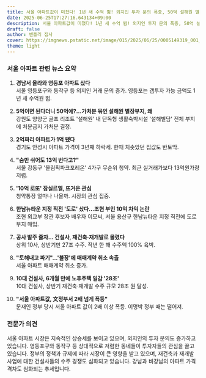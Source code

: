 ```yaml
---
title: 서울 아파트값이 미쳤다! 1년 새 수억 뜀! 외지인 투자 문의 폭증, 50억 설해원 별장부지 논란까지! 강남vs비강남 아파트값 격차는?
date: 2025-06-25T17:27:16.643134+09:00
description: 서울 아파트값이 미쳤다! 1년 새 수억 뜀! 외지인 투자 문의 폭증, 50억 설해원 별장부지 논란까지! 강남vs비강남 아파트값 격차는?
draft: false
author: 벤틀리 집사
cover: https://imgnews.pstatic.net/image/015/2025/06/25/0005149319_001_20250625112108563.jpg
theme: light
---
```


### 서울 아파트 관련 뉴스 요약

1. **경남서 올라와 영등포 아파트 샀다**  
   서울 영등포구와 동작구 등 외지인 거래 문의 증가. 영등포는 갭투자 가능 금액도 1년 새 수억원 뜀.

2. **5억이면 된다더니 50억에?…가처분 묶인 설해원 별장부지, 왜**  
   강원도 양양군 골프 리조트 '설해원' 내 단독형 생활숙박시설 '설해별담' 전체 부지에 처분금지 가처분 결정.

3. **2억짜리 아파트가 1억 됐다**  
   경기도 안성시 아파트 가격이 3년째 하락세. 한때 치솟았던 집값도 반토막.

4. **"숨만 쉬어도 13억 번다고?"**  
   서울 강동구 '올림픽파크포레온' 4가구 무순위 청약. 최근 실거래가보다 13억원가량 저렴.

5. **'10억 로또' 잠실르엘, 뜨거운 관심**  
   청약통장 얼마나 나올까. 시장의 관심 집중.

6. **한남뉴타운 지정 직전 '도로' 샀다…조현 부인 10억 차익 논란**  
   조현 외교부 장관 후보자 배우자 이모씨, 서울 용산구 한남뉴타운 지정 직전에 도로 부지 매입.

7. **공사 발주 줄자… 건설사, 재건축·재개발로 몰렸다**  
   상위 10사, 상반기만 27조 수주. 작년 한 해 수주액 100% 육박.

8. **"토해내고 파기"…'불장'에 매매계약 취소 속출**  
   서울 아파트 매매계약 취소 증가.

9. **10대 건설사, 6개월 만에 노후주택 일감 '28조'**  
   10대 건설사, 상반기 재건축·재개발 수주 규모 28조 원 달성.

10. **"서울 아파트값, 文정부서 2배 넘게 폭등"**  
    문재인 정부 당시 서울 아파트 값이 2배 이상 폭등. 이명박 정부 때는 떨어져.

### 전문가 의견

서울 아파트 시장은 지속적인 상승세를 보이고 있으며, 외지인의 투자 문의도 증가하고 있습니다. 영등포구와 동작구 등 상대적으로 저렴한 동네들이 투자자들의 관심을 끌고 있습니다. 정부의 정책과 규제에 따라 시장이 큰 영향을 받고 있으며, 재건축과 재개발 사업에 대한 건설사들의 수주 경쟁도 심화되고 있습니다. 강남과 비강남의 아파트 가격 격차도 심화되는 추세입니다.